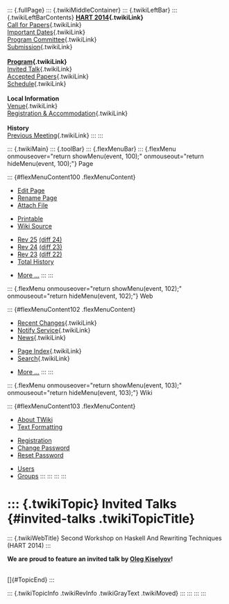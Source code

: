 ::: {.fullPage}
::: {.twikiMiddleContainer}
::: {.twikiLeftBar}
::: {.twikiLeftBarContents}
**[HART 2014](WebHome){.twikiLink}**\
[Call for Papers](CallForPapers){.twikiLink}\
[Important Dates](ImportantDates){.twikiLink}\
[Program Committee](ProgramCommittee){.twikiLink}\
[Submission](PaperSubmission){.twikiLink}\
\
**[Program](Program){.twikiLink}**\
[Invited Talk](InvitedTalks){.twikiLink}\
[Accepted Papers](AcceptedPapers){.twikiLink}\
[Schedule](Program){.twikiLink}\
\
**Local Information**\
[Venue](WorkshopVenue){.twikiLink}\
[Registration & Accommodation](RegistrationAndAccomodation){.twikiLink}\
\
**History**\
[Previous Meeting](PreviousMeetings){.twikiLink}
:::
:::

::: {.twikiMain}
::: {.toolBar}
::: {.flexMenuBar}
::: {.flexMenu onmouseover="return showMenu(event, 100);" onmouseout="return hideMenu(event, 100);"}
Page

::: {#flexMenuContent100 .flexMenuContent}
-   [Edit
    Page](http://www.program-transformation.org/edit/HART14/InvitedTalks?t=1536827635)
-   [Rename
    Page](http://www.program-transformation.org/rename/HART14/InvitedTalks)
-   [Attach
    File](http://www.program-transformation.org/attach/HART14/InvitedTalks)

<!-- -->

-   [Printable](http://www.program-transformation.org/view/HART14/InvitedTalks?skin=print.pattern)
-   [Wiki
    Source](http://www.program-transformation.org/view/HART14/InvitedTalks?skin=text&raw=on&contenttype=text/plain)

<!-- -->

-   [Rev
    25](http://www.program-transformation.org/view/HART14/InvitedTalks?rev=1.25)
    [(diff 24)](http://www.program-transformation.org/rdiff/HART14/InvitedTalks?rev1=1.25&rev2=1.24)
-   [Rev
    24](http://www.program-transformation.org/view/HART14/InvitedTalks?rev=1.24)
    [(diff 23)](http://www.program-transformation.org/rdiff/HART14/InvitedTalks?rev1=1.24&rev2=1.23)
-   [Rev
    23](http://www.program-transformation.org/view/HART14/InvitedTalks?rev=1.23)
    [(diff 22)](http://www.program-transformation.org/rdiff/HART14/InvitedTalks?rev1=1.23&rev2=1.22)
-   [Total
    History](http://www.program-transformation.org/rdiff/HART14/InvitedTalks)

<!-- -->

-   [More
    \...](http://www.program-transformation.org/oops/HART14/InvitedTalks?template=oopsmore&param1=1.25&param2=1.25)
:::
:::

::: {.flexMenu onmouseover="return showMenu(event, 102);" onmouseout="return hideMenu(event, 102);"}
Web

::: {#flexMenuContent102 .flexMenuContent}
-   [Recent Changes](WebChanges){.twikiLink}
-   [Notify Service](WebNotify){.twikiLink}
-   [News](WebNews){.twikiLink}

<!-- -->

-   [Page Index](WebIndex){.twikiLink}
-   [Search](WebSearch){.twikiLink}

<!-- -->

-   [More
    \...](http://www.program-transformation.org/oops/HART14/InvitedTalks?template=oopsmore&param1=1.25&param2=1.25)
:::
:::

::: {.flexMenu onmouseover="return showMenu(event, 103);" onmouseout="return hideMenu(event, 103);"}
Wiki

::: {#flexMenuContent103 .flexMenuContent}
-   [About
    TWiki](http://www.program-transformation.org/view/TWiki/WebHome)
-   [Text
    Formatting](http://www.program-transformation.org/view/TWiki/TextFormattingRules)

<!-- -->

-   [Registration](http://www.program-transformation.org/view/TWiki/TWikiRegistration)
-   [Change
    Password](http://www.program-transformation.org/view/TWiki/ChangePassword)
-   [Reset
    Password](http://www.program-transformation.org/view/TWiki/ResetPassword)

<!-- -->

-   [Users](http://www.program-transformation.org/view/Main/TWikiUsers)
-   [Groups](http://www.program-transformation.org/view/Main/TWikiGroups)
:::
:::
:::
:::

::: {.twikiTopic}
Invited Talks {#invited-talks .twikiTopicTitle}
=============

::: {.twikiWebTitle}
Second Workshop on Haskell And Rewriting Techniques (HART 2014)
:::

**We are proud to feature an invited talk by [Oleg
Kiselyov](http://okmij.org/ftp/)!**

\
[]{#TopicEnd}
:::

::: {.twikiTopicInfo .twikiRevInfo .twikiGrayText .twikiMoved}
:::
:::
:::
:::
